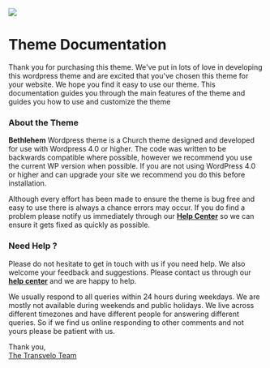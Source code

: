 ![](http://transvelo.github.io/bethlehem/docs/images/logo.png)

Theme Documentation
=======

Thank you for purchasing this theme. We've put in lots of love in developing this wordpress theme and are excited that you've chosen this theme for your website. We hope you find it easy to use our theme. This documentation guides you through the main features of the theme and guides you how to use and customize the theme

### About the Theme

**Bethlehem** Wordpress theme is a Church theme designed and developed for use with Wordpress 4.0 or higher. The code was written to be backwards compatible where possible, however we recommend you use the current WP version when possible. If you are not using WordPress 4.0 or higher and can upgrade your site we recommend you do this before installation.

Although every effort has been made to ensure the theme is bug free and easy to use there is always a chance errors may occur. If you do find a problem please notify us immediately through our [**Help Center**](http://transvelo.freshdesk.com/) so we can ensure it gets fixed as quickly as possible.

### Need Help ?

Please do not hesitate to get in touch with us if you need help. We also welcome your feedback and suggestions. Please contact us through our [**help center**](http://transvelo.freshdesk.com/) and we are happy to help.

We usually respond to all queries within 24 hours during weekdays. We are mostly not available during weekends and public holidays. We live across different timezones and have different people for answering different queries. So if we find us online responding to other comments and not yours please be patient with us.

Thank you,<br/>
[The Transvelo Team](http://transvelo.com/)
